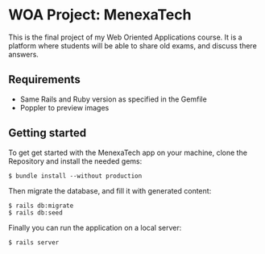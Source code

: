 # WOA Project: MenexaTech

This is the final project of my Web Oriented Applications course. It is a
platform where students will be able to share old exams, and discuss there
answers.

## Requirements

 * Same Rails and Ruby version as specified in the Gemfile
 * Poppler to preview images

## Getting started

To get get started with the MenexaTech app on your machine, clone the
Repository and install the needed gems:

```
$ bundle install --without production
```

Then migrate the database, and fill it with generated content:

```
$ rails db:migrate
$ rails db:seed
```

Finally you can run the application on a local server:

```
$ rails server
```
